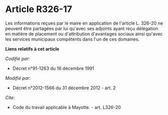 # Article R326-17

Les informations reçues par le maire en application de l'article L. 326-20 ne peuvent être partagées par lui qu'avec ses
adjoints ayant reçu délégation en matière de placement ou d'attribution d'avantages sociaux ainsi qu'avec les services
municipaux compétents dans l'un de ces domaines.

**Liens relatifs à cet article**

_Codifié par_:

  - Décret n°91-1263 du 16 décembre 1991

_Modifié par_:

  - Décret n°2012-1566 du 31 décembre 2012 - art. 2

_Cite_:

  - Code du travail applicable à Mayotte. - art. L326-20
